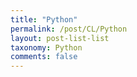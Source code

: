 ```yaml
---
title: "Python"
permalink: /post/CL/Python
layout: post-list-list
taxonomy: Python
comments: false
---
```

